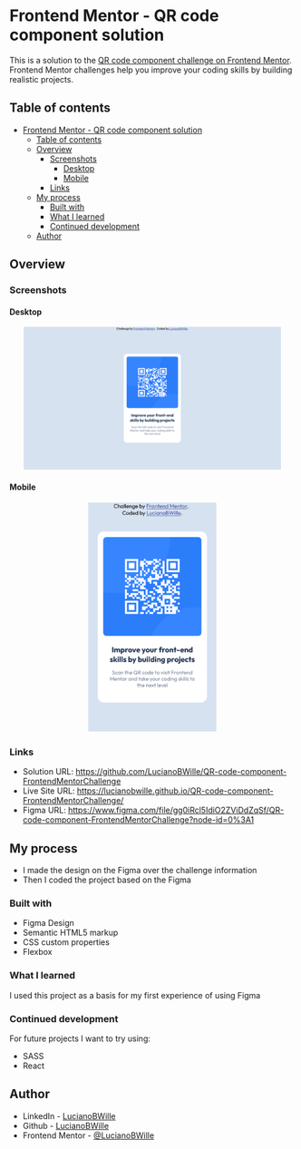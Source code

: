 # Frontend Mentor - QR code component solution

This is a solution to the [QR code component challenge on Frontend Mentor](https://www.frontendmentor.io/challenges/qr-code-component-iux_sIO_H). Frontend Mentor challenges help you improve your coding skills by building realistic projects. 

## Table of contents

- [Frontend Mentor - QR code component solution](#frontend-mentor---qr-code-component-solution)
  - [Table of contents](#table-of-contents)
  - [Overview](#overview)
    - [Screenshots](#screenshots)
      - [Desktop](#desktop)
      - [Mobile](#mobile)
    - [Links](#links)
  - [My process](#my-process)
    - [Built with](#built-with)
    - [What I learned](#what-i-learned)
    - [Continued development](#continued-development)
  - [Author](#author)

## Overview

### Screenshots

#### Desktop
<p align="center">
  <img src="./screenshots/desktop.png" alt="Desktop" width="90%"/>
</p>

#### Mobile
<p align="center">
  <img src="./screenshots/mobile.png" alt="Mobile" width="45%"/>
</p>

### Links

- Solution URL: https://github.com/LucianoBWille/QR-code-component-FrontendMentorChallenge
- Live Site URL: https://lucianobwille.github.io/QR-code-component-FrontendMentorChallenge/
- Figma URL: https://www.figma.com/file/gg0iRcl5IdiO2ZViDdZqSf/QR-code-component-FrontendMentorChallenge?node-id=0%3A1

## My process
- I made the design on the Figma over the challenge information
- Then I coded the project based on the Figma

### Built with

- Figma Design
- Semantic HTML5 markup
- CSS custom properties
- Flexbox

### What I learned

I used this project as a basis for my first experience of using Figma

### Continued development

For future projects I want to try using:
- SASS
- React

## Author

<!-- - Website - [LucianoBWille](https://lucianobwille.github.io/) -->
- LinkedIn - [LucianoBWille](https://www.linkedin.com/in/lucianobwille/)
- Github - [LucianoBWille](https://github.com/LucianoBWille)
- Frontend Mentor - [@LucianoBWille](https://www.frontendmentor.io/profile/LucianoBWille)

